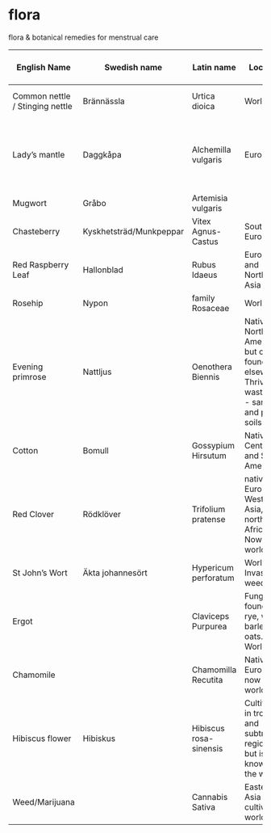 # flora
flora &amp; botanical remedies for menstrual care


|English Name                   |Swedish name           |Latin name            |Location                                                                                       |Local to Nordic countries?|Uses                                                                                                                                                                                                                                                                                                                                                                                                                                                                                                                                                                                                                                              |
|-------------------------------|-----------------------|----------------------|-----------------------------------------------------------------------------------------------|--------------------------|--------------------------------------------------------------------------------------------------------------------------------------------------------------------------------------------------------------------------------------------------------------------------------------------------------------------------------------------------------------------------------------------------------------------------------------------------------------------------------------------------------------------------------------------------------------------------------------------------------------------------------------------------|
|Common nettle / Stinging nettle|Brännässla             |Urtica dioica         |Worldwide                                                                                      |✅                         |Heavy menstrual bleeding.  It's high iron content and it's astringent properties make it helpful for the treatment of heavy periods and anaemia. It is also used for stopping bleeding from nose bleeds and wounds. (Reference: Botanicum Medicinale)                                                                                                                                                                                                                                                                                                                                                                                             |
|Lady’s mantle                  |Daggkåpa               |Alchemilla vulgaris   |Europe                                                                                         |✅                         |It helps relieve mild aches and pains during menstruation, with a tea or tincture able to stop spotting between periods and lessening excessive menstrual bleeding (Soule, 1998). Lady’s mantle has astringent qualities so it is useful for loose stools, and shrinking sores in one’s mouth or skin (http://www.amazon.com/gp/product/0892817496/ref=as_li_tl?ie=UTF8&camp=1789&creative=390957&creativeASIN=0892817496&linkCode=as2&tag=heracaofnewen-20&linkId=VJPSNWEXU6XB5RBT). Lady’s mantle is also helpful for the menopausal years (Hoffman, 2003), easing those troubling symptoms due to its astringent and anti-inflammatory actions.|
|Mugwort                        |Gråbo                  |Artemisia vulgaris    |                                                                                               |                          |It can bring on delayed menstruation and in the past was used to induce abortions. Pregnant and breast-feeding women are advised to avoid the herb because of this potential risk.                                                                                                                                                                                                                                                                                                                                                                                                                                                                |
|Chasteberry                    |Kyskhetsträd/Munkpeppar|Vitex Agnus-Castus    |Southern Europe                                                                                |❌                         |Hormone balancing. PMS. Menopause. PCOS. Acne. Deficient lactation. Breast pain, migraines. (Reference: Botanicum Medicinale)                                                                                                                                                                                                                                                                                                                                                                                                                                                                                                                     |
|Red Raspberry Leaf             |Hallonblad             |Rubus Idaeus          |Europe and Northern Asia                                                                       |✅                         |Menstrual cramps. Aid in the last stage of labor. Contains fragarine, a plant compound that helps tone and tighten muscles in the pelvic area, which may reduce the menstrual cramping caused by the spasms of these muscles.                                                                                                                                                                                                                                                                                                                                                                                                                     |
|Rosehip                        |Nypon                  |family Rosaceae       |Worldwide                                                                                      |✅                         |Menstrual cramps. Very high in vitamin C.                                                                                                                                                                                                                                                                                                                                                                                                                                                                                                                                                                                                         |
|Evening primrose               |Nattljus               |Oenothera Biennis     |Native to North America but can be found elsewhere. Thrives on wasteland - sandy and poor soils|✅ Southern Sweden         |PMS. Menopause. Acne. Breast pain. Sun damage, dry skin, aging. (Reference: Botanicum Medicinale)                                                                                                                                                                                                                                                                                                                                                                                                                                                                                                                                                 |
|Cotton                         |Bomull                 |Gossypium Hirsutum    |Native to Central and South America                                                            |❌                         |Roots used for irregular menstruation. Gossypol in the seeds, roots and stems can reduce sperm count. (Reference: Botanicum Medicinale)                                                                                                                                                                                                                                                                                                                                                                                                                                                                                                           |
|Red Clover                     |Rödklöver              |Trifolium pratense    |native to Europe, Western Asia, and northwest Africa. Now worldwide                            |✅                         |fertility(?) Red clover contains active phytoestrogens that bind with endogenous estrogen receptors. It can be used as a tonic for menopausal women to help reduce the frequency and intensity of hot flashes. Red clover also helps to regulate the menstrual cycle and to prevent and treat vaginal dryness and osteoporosis.                                                                                                                                                                                                                                                                                                                   |
|St John’s Wort                 |Äkta johannesört       |Hypericum perforatum  |Worldwide. Invasive weed                                                                       |✅                         |PMS: depression and mood swings.                                                                                                                                                                                                                                                                                                                                                                                                                                                                                                                                                                                                                  |
|Ergot                          |                       |Claviceps Purpurea    |Fungus found on rye, wheat, barley and oats. Worldwide                                         |✅                         |Ergot is toxic but isolated alkaloids are used in the management of labor, hemorrhage after birth and migraine.  LSD is a derivative of Ergot. The fungus may have played a role in the Salem Witch Trials - people believed to be witches may have been intoxicated with ergot. (Reference: Botanicum Medicinale)                                                                                                                                                                                                                                                                                                                                |
|Chamomile                      |                       |Chamomilla Recutita   |Native to Europe but now worldwide.                                                            |✅                         |PMS and period pain. Digestive problems. Stress and anxiety. Thrush (yeast infection) (Reference: Botanicum Medicinale)                                                                                                                                                                                                                                                                                                                                                                                                                                                                                                                           |
|Hibiscus flower                |Hibiskus               |Hibiscus rosa-sinensis|Cultivated in tropical and subtropical regions, but is not known in the wild                   |❌                         |“Hibiscus flower regulates the oestrogen and progesterone balance within the body, thus helping the monthly cycle to be regular and balanced.”                                                                                                                                                                                                                                                                                                                                                                                                                                                                                                    |
|Weed/Marijuana                 |                       |Cannabis Sativa       |Eastern Asia but cultivated worldwide                                                          |❌ and illegal             |Relief in menstrual pain.  May reduce fertility during ovulation. May shorten cycles.                                                                                                                                                                                                                                                                                                                                                                                                                                                                                                                                                             |
                                                                                                                                                                                                                                                                                                                                                                                                                                                                                                             
